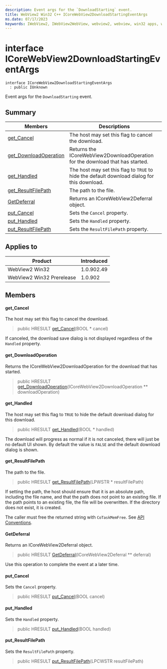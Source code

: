 ```yaml
---
description: Event args for the `DownloadStarting` event.
title: WebView2 Win32 C++ ICoreWebView2DownloadStartingEventArgs
ms.date: 07/17/2023
keywords: IWebView2, IWebView2WebView, webview2, webview, win32 apps, win32, edge, ICoreWebView2, ICoreWebView2Controller, browser control, edge html, ICoreWebView2DownloadStartingEventArgs
---
```


# interface ICoreWebView2DownloadStartingEventArgs

```
interface ICoreWebView2DownloadStartingEventArgs
  : public IUnknown
```

Event args for the `DownloadStarting` event.

## Summary

 Members                        | Descriptions
--------------------------------|---------------------------------------------
[get_Cancel](#get_cancel) | The host may set this flag to cancel the download.
[get_DownloadOperation](#get_downloadoperation) | Returns the ICoreWebView2DownloadOperation for the download that has started.
[get_Handled](#get_handled) | The host may set this flag to `TRUE` to hide the default download dialog for this download.
[get_ResultFilePath](#get_resultfilepath) | The path to the file.
[GetDeferral](#getdeferral) | Returns an ICoreWebView2Deferral object.
[put_Cancel](#put_cancel) | Sets the `Cancel` property.
[put_Handled](#put_handled) | Sets the `Handled` property.
[put_ResultFilePath](#put_resultfilepath) | Sets the `ResultFilePath` property.

## Applies to

Product                         | Introduced
--------------------------------|---------------------------------------------
WebView2 Win32            |    1.0.902.49
WebView2 Win32 Prerelease |    1.0.902

## Members

#### get_Cancel

The host may set this flag to cancel the download.

> public HRESULT [get_Cancel](#get_cancel)(BOOL * cancel)

If canceled, the download save dialog is not displayed regardless of the `Handled` property.

#### get_DownloadOperation

Returns the ICoreWebView2DownloadOperation for the download that has started.

> public HRESULT [get_DownloadOperation](#get_downloadoperation)(ICoreWebView2DownloadOperation ** downloadOperation)

#### get_Handled

The host may set this flag to `TRUE` to hide the default download dialog for this download.

> public HRESULT [get_Handled](#get_handled)(BOOL * handled)

The download will progress as normal if it is not canceled, there will just be no default UI shown. By default the value is `FALSE` and the default download dialog is shown.

#### get_ResultFilePath

The path to the file.

> public HRESULT [get_ResultFilePath](#get_resultfilepath)(LPWSTR * resultFilePath)

If setting the path, the host should ensure that it is an absolute path, including the file name, and that the path does not point to an existing file. If the path points to an existing file, the file will be overwritten. If the directory does not exist, it is created.

The caller must free the returned string with `CoTaskMemFree`. See [API Conventions](/microsoft-edge/webview2/concepts/win32-api-conventions#strings).

#### GetDeferral

Returns an ICoreWebView2Deferral object.

> public HRESULT [GetDeferral](#getdeferral)(ICoreWebView2Deferral ** deferral)

Use this operation to complete the event at a later time.

#### put_Cancel

Sets the `Cancel` property.

> public HRESULT [put_Cancel](#put_cancel)(BOOL cancel)

#### put_Handled

Sets the `Handled` property.

> public HRESULT [put_Handled](#put_handled)(BOOL handled)

#### put_ResultFilePath

Sets the `ResultFilePath` property.

> public HRESULT [put_ResultFilePath](#put_resultfilepath)(LPCWSTR resultFilePath)

